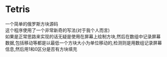 # Tetris
一个简单的俄罗斯方块源码  
这个程序使用了一个非常新奇的写法(对于我个人而言)  
如果是正常思路来实现的话无疑是使用在屏幕上绘制方块,然后在数组中记录屏幕数据,包括移动等都是以最低一个方块大小为单位移动的,检测则是用数组记录屏幕信息,然后用1和0区分是否有方块填充
